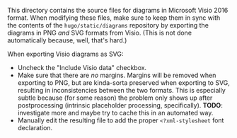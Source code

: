 This directory contains the source files for diagrams in Microsoft Visio 2016 format. When modifying these files, make sure to keep them in sync with the contents of the `hugo/static/diagrams` repository by exporting the diagrams in PNG *and* SVG formats from Visio. (This is not done automatically because, well, that's hard.)

When exporting Visio diagrams as SVG:

- Uncheck the "Include Visio data" checkbox.
- Make sure that there are *no* margins. Margins will be removed when exporting to PNG, but are kinda-sorta preserved when exporting to SVG, resulting in inconsistencies between the two formats. This is especially subtle because (for some reason) the problem only shows up after postprocessing (intrinsic placeholder processing, specifically). **TODO**: investigate more and maybe try to cache this in an automated way.
- Manually edit the resulting file to add the proper `<?xml-stylesheet` font declaration.
